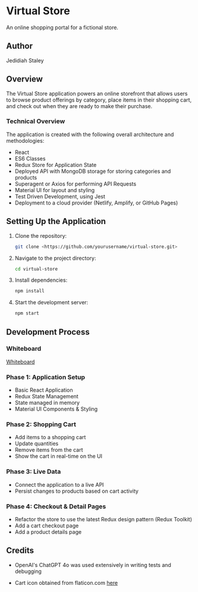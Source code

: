 # Virtual Store

An online shopping portal for a fictional store.

## Author

Jedidiah Staley

## Overview

The Virtual Store application powers an online storefront that allows users to browse product offerings by category, place items in their shopping cart, and check out when they are ready to make their purchase.

### Technical Overview

The application is created with the following overall architecture and methodologies:

- React
- ES6 Classes
- Redux Store for Application State
- Deployed API with MongoDB storage for storing categories and products
- Superagent or Axios for performing API Requests
- Material UI for layout and styling
- Test Driven Development, using Jest
- Deployment to a cloud provider (Netlify, Amplify, or GitHub Pages)

## Setting Up the Application

1. Clone the repository:

    ```bash
    git clone <https://github.com/yourusername/virtual-store.git>
    ```

2. Navigate to the project directory:

    ```bash
    cd virtual-store
    ```

3. Install dependencies:

    ```bash
    npm install
    ```

4. Start the development server:

    ```bash
    npm start
    ```

## Development Process

### Whiteboard

[Whiteboard](./images/whiteboard.png)

### Phase 1: Application Setup

- Basic React Application
- Redux State Management
- State managed in memory
- Material UI Components & Styling

### Phase 2: Shopping Cart

- Add items to a shopping cart
- Update quantities
- Remove items from the cart
- Show the cart in real-time on the UI

### Phase 3: Live Data

- Connect the application to a live API
- Persist changes to products based on cart activity

### Phase 4: Checkout & Detail Pages

- Refactor the store to use the latest Redux design pattern (Redux Toolkit)
- Add a cart checkout page
- Add a product details page

## Credits

- OpenAI's ChatGPT 4o was used extensively in writing tests and debugging

- Cart icon obtained from flaticon.com [here](https://www.flaticon.com/free-icons/smart-cart)
